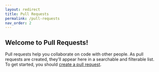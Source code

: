 ```yaml
---
layout: redirect
title: Pull Requests
permalink: /pull-requests
nav_order: 2
---
```


## Welcome to Pull Requests!

Pull requests help you collaborate on code with other people. 
As pull requests are created, they’ll appear here in a searchable and filterable list. 
To get started, you should [create a pull request](https://github.com/KiwiChat/KiwiChat/pulls).
